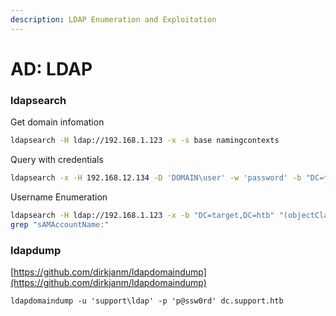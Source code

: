 ```yaml
---
description: LDAP Enumeration and Exploitation
---
```


# AD: LDAP

### **ldapsearch**

Get domain infomation

```bash
ldapsearch -H ldap://192.168.1.123 -x -s base namingcontexts
```

Query with credentials

```bash
ldapsearch -x -H 192.168.12.134 -D 'DOMAIN\user' -w 'password' -b "DC=target,DC=htb"
```

Username Enumeration

```bash
ldapsearch -H ldap://192.168.1.123 -x -b "DC=target,DC=htb" "(objectClass=person)" | \
grep "sAMAccountName:"
```

### **ldapdump**

[https://github.com/dirkjanm/ldapdomaindump](https://github.com/dirkjanm/ldapdomaindump)

```
ldapdomaindump -u 'support\ldap' -p 'p@ssw0rd' dc.support.htb
```
